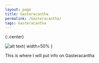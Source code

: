 ```yaml
---
layout: page
title: Gasteracantha
permalink: /Gasteracantha/
tags: Gasteracantha
---
```


{:.center}

![alt text](https://cloud.githubusercontent.com/assets/21958390/22332417/d1d81346-e39e-11e6-8586-9d740dd0435e.jpg){ width=50% }


This is where I will put info on Gasteracantha
